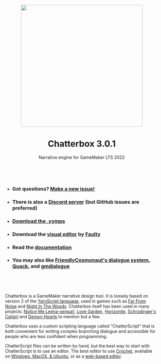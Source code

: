 <p align="center"><img src="https://raw.githubusercontent.com/JujuAdams/Chatterbox/master/LOGO.png" style="display:block; margin:auto; width:400px"></p>
<h1 align="center">Chatterbox 3.0.1</h1>

<p align="center">Narrative engine for GameMaker LTS 2022</p>

&nbsp;

&nbsp;

- ### Got questions? [Make a new issue!](https://github.com/JujuAdams/Chatterbox/issues/new)
- ### There is also a [Discord server](https://discord.gg/hwgWpnsNw2) (but GitHub issues are preferred)
- ### [Download the .yymps](https://github.com/JujuAdams/chatterbox/releases/)
- ### Download the [visual editor](https://github.com/FaultyFunctions/Crochet/) by [Faulty](https://github.com/FaultyFunctions)
- ### Read the [documentation](http://jujuadams.github.io/Chatterbox)
- ### You may also like [FriendlyCosmonaut's dialogue system](https://friendlycosmonaut.itch.io/dialoguesystem), [Quack](https://marketplace.yoyogames.com/assets/8789/quack-dialogue-system), and [gmdialogue](https://github.com/danielpancake/gmdialogue)

&nbsp;

&nbsp;

Chatterbox is a GameMaker narrative design tool. It is loosely based on version 2 of the [YarnScript language](https://yarnspinner.dev/), used in games such as [Far From Noise](https://sites.google.com/view/farfromnoise/home) and [Night In The Woods](http://www.nightinthewoods.com/). Chatterbox itself has been used in many projects: [Notice Me Leena-senpai!](https://store.steampowered.com/app/1988530/Notice_Me_Leenasenpai), [Love Garden](https://cosmic-fox-studio.itch.io/love-garden), [Horizonite](https://store.steampowered.com/app/2151140/Horizonite/), [Schrodinger's Catgirl](https://store.steampowered.com/app/1460950/Schrodingers_Catgirl/) and [Demon Hearts](https://dontaericeart.itch.io/demon-hearts) to mention but a few.

Chatterbox uses a custom scripting language called "ChatterScript" that is both convenient for writing complex branching dialogue and accessible for people who are less confident when programming.

ChatterScript files can be written by hand, but the best way to start with ChatterScript is to use an editor. The best editor to use [Crochet](https://github.com/FaultyFunctions/Crochet), available on [Windows, MacOS, & Ubuntu](https://github.com/FaultyFunctions/Crochet/releases), or as a [web-based editor](https://faultyfunctions.github.io/Crochet/).

